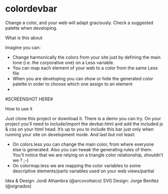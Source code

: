 # colordevbar
Change a color, and your web will adapt graciously. Check a suggested palette when developing.

What is this about

Imagine you can:
- Change harmonically the colors from your site just by defining the main tone (i.e. the corporative one) on a Less variable.
- You can map each element of your web to a color from the same Less file
- When you are developing you can show or hide the generated color palette in order to choose which one assign to an element
- 

#SCREENSHOT HERE#

How to use it


Just clone this project or download it. There is a demo you can try.
On your project you’ll need to include/import the devbar.html and add the included js & css on your html head.
It’s up to you to include this bar just only when running your site on development mode.
And last but not least:
- On colors.less you can change the main color, from where everyone else is generated. Also you can tweak the generating rules of them. You’ll notice that we are relying on a triangle color relationship, shouldn’t we ? ;-)
- On colormap.less we are mapping the color variables to some descriptive elements/parts variables used on your web views/partial


Idea & Design: Jordi Alhambra (@arcovoltaico)
SVG Design: Jorge Benítez (@signados)
